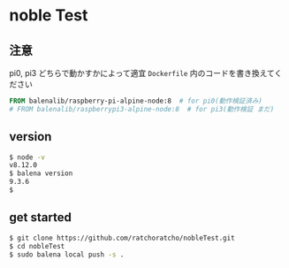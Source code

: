 # noble Test
## 注意
pi0, pi3 どちらで動かすかによって適宜 `Dockerfile` 内のコードを書き換えてください
```dockerfile
FROM balenalib/raspberry-pi-alpine-node:8  # for pi0(動作検証済み)
# FROM balenalib/raspberrypi3-alpine-node:8  # for pi3(動作検証 まだ)
```

## version
```sh
$ node -v
v8.12.0
$ balena version
9.3.6
$
```

## get started
```sh
$ git clone https://github.com/ratchoratcho/nobleTest.git
$ cd nobleTest
$ sudo balena local push -s .
```
